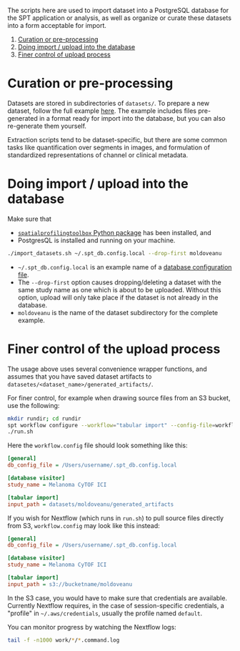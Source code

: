 The scripts here are used to import dataset into a PostgreSQL database for the SPT application or analysis, as well as organize or curate these datasets into a form acceptable for import.

1. [Curation or pre-processing](#curation-or-pre-processing)
2. [Doing import / upload into the database](#doing-import--upload-into-the-database)
3. [Finer control of upload process](#finer-control-of-upload-process)

# Curation or pre-processing

Datasets are stored in subdirectories of `datasets/`. To prepare a new dataset, follow the full example [here](`datasets/moldoveanu/README.md`). The example includes files pre-generated in a format ready for import into the database, but you can also re-generate them yourself.

Extraction scripts tend to be dataset-specific, but there are some common tasks like quantification over segments in images, and formulation of standardized representations of channel or clinical metadata.


# Doing import / upload into the database
Make sure that
- [`spatialprofilingtoolbox` Python package](https://pypi.org/project/spatialprofilingtoolbox/) has been installed, and
- PostgresQL is installed and running on your machine.

```sh
./import_datasets.sh ~/.spt_db.config.local --drop-first moldoveanu
```

- `~/.spt_db.config.local` is an example name of a [database configuration file](https://github.com/nadeemlab/SPT/blob/main/spatialprofilingtoolbox/workflow/assets/.spt_db.config.template).
- The `--drop-first` option causes dropping/deleting a dataset with the same study name as one which is about to be uploaded. Without this option, upload will only take place if the dataset is not already in the database.
- `moldoveanu` is the name of the dataset subdirectory for the complete example.


# Finer control of the upload process
The usage above uses several convenience wrapper functions, and assumes that you have saved dataset artifacts to `datasetes/<dataset_name>/generated_artifacts/`.

For finer control, for example when drawing source files from an S3 bucket, use the following:

```bash
mkdir rundir; cd rundir
spt workflow configure --workflow="tabular import" --config-file=workflow.config
./run.sh
```

Here the `workflow.config` file should look something like this:
```ini
[general]
db_config_file = /Users/username/.spt_db.config.local

[database visitor]
study_name = Melanoma CyTOF ICI

[tabular import]
input_path = datasets/moldoveanu/generated_artifacts
```

If you wish for Nextflow (which runs in `run.sh`) to pull source files directly from S3, `workflow.config` may look like this instead:

```ini
[general]
db_config_file = /Users/username/.spt_db.config.local

[database visitor]
study_name = Melanoma CyTOF ICI

[tabular import]
input_path = s3://bucketname/moldoveanu
```

In the S3 case, you would have to make sure that credentials are available. Currently Nextflow requires, in the case of session-specific credentials, a "profile" in `~/.aws/credentials`, usually the profile named `default`.

You can monitor progress by watching the Nextflow logs:

```bash
tail -f -n1000 work/*/*.command.log
```
